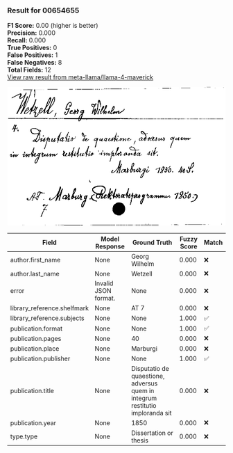 ### Result for 00654655
**F1 Score:** 0.00 (higher is better)<br>**Precision:** 0.000<br>**Recall:** 0.000<br>**True Positives:** 0<br>**False Positives:** 1<br>**False Negatives:** 8<br>**Total Fields:** 12<br>[View raw result from meta-llama/llama-4-maverick](https://github.com/RISE-UNIBAS/humanities_data_benchmark/blob/main/results/2025-10-17/T0252/request_T0252_00654655.json)

<img src="https://github.com/RISE-UNIBAS/humanities_data_benchmark/blob/main/benchmarks/zettelkatalog/images/00654655.jpg?raw=true" alt="00654655" width="600px">

| Field | Model Response | Ground Truth | Fuzzy Score | Match |
|-------|----------------|--------------|-------------|-------|
| author.first_name | None | Georg Wilhelm | 0.000 | ❌ |
| author.last_name | None | Wetzell | 0.000 | ❌ |
| error | Invalid JSON format. | None | 0.000 | ❌ |
| library_reference.shelfmark | None | AT 7 | 0.000 | ❌ |
| library_reference.subjects | None | None | 1.000 | ✅ |
| publication.format | None | None | 1.000 | ✅ |
| publication.pages | None | 40 | 0.000 | ❌ |
| publication.place | None | Marburgi | 0.000 | ❌ |
| publication.publisher | None | None | 1.000 | ✅ |
| publication.title | None | Disputatio de quaestione, adversus quem in integrum restitutio imploranda sit | 0.000 | ❌ |
| publication.year | None | 1850 | 0.000 | ❌ |
| type.type | None | Dissertation or thesis | 0.000 | ❌ |
